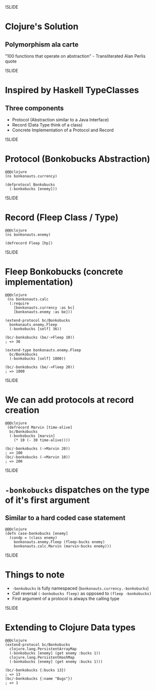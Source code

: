 !SLIDE

# Clojure's Solution
## Polymorphism ala carte

"100 functions that operate on abstraction" - Transliterated Alan Perlis quote

!SLIDE
# Inspired by Haskell TypeClasses
## Three components
* Protocol (Abstraction similar to a Java Interface)
* Record (Data Type think of a class)
* Concrete Implementation of a Protocol and Record

!SLIDE

# Protocol (Bonkobucks Abstraction)

    @@@clojure
    (ns bonkonauts.currency)

    (defprotocol Bonkobucks
      (-bonkobucks [enemy]))

!SLIDE

# Record (Fleep Class / Type)

    @@@clojure
    (ns bonkonauts.enemy)

    (defrecord Fleep [hp])

!SLIDE

# Fleep Bonkobucks (concrete implementation)

    @@@clojure
     (ns bonkonauts.calc
      (:require
        [bonkonauts.currency :as bc]
        [bonkonauts.enemy :as be]))

    (extend-protocol bc/Bonkobucks
      bonkonauts.enemy.Fleep
      (-bonkobucks [self] 36))

    (bc/-bonkobucks (be/->Fleep 10))
    ; => 36

    (extend-type bonkonauts.enemy.Fleep
      bc/Bonkobucks
      (-bonkobucks [self] 1800))

    (bc/-bonkobucks (be/->Fleep 20))
    ; => 1800

!SLIDE

# We can add protocols at record creation

    @@@clojure
     (defrecord Marvin [time-alive]
      bc/Bonkobucks
      (-bonkobucks [marvin]
        (* 10 (- 30 time-alive))))

    (bc/-bonkobucks (->Marvin 20))
    ; => 100
    (bc/-bonkobucks (->Marvin 10))
    ; => 200

!SLIDE

# `-bonkobucks` dispatches on the type of it's first argument
## Similar to a hard coded case statement

    @@@clojure
    (defn case-bonkobucks [enemy]
      (condp = (class enemy)
        bonkonauts.enemy.Fleep (fleep-bucks enemy)
        bonkonauts.calc.Marvin (marvin-bucks enemy)))

!SLIDE

# Things to note
* `-bonkobucks` is fully namespaced (`bonkonauts.currency.-bonkobucks`)
* Call reversal `(-bonkobucks fleep)` as opposed to `(fleep -bonkobucks)`
* First argument of a protocol is always the calling type

!SLIDE

# Extending to Clojure Data types

    @@@clojure
    (extend-protocol bc/Bonkobucks
      clojure.lang.PersistentArrayMap
      (-bonkobucks [enemy] (get enemy :bucks 1))
      clojure.lang.PersistentHashMap
      (-bonkobucks [enemy] (get enemy :bucks 1)))

    (bc/-bonkobucks {:bucks 13})
    ; => 13
    (bc/-bonkobucks {:name "Bugs"})
    ; => 1
